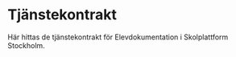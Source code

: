 Tjänstekontrakt
===============
Här hittas de tjänstekontrakt för Elevdokumentation i Skolplattform Stockholm.
